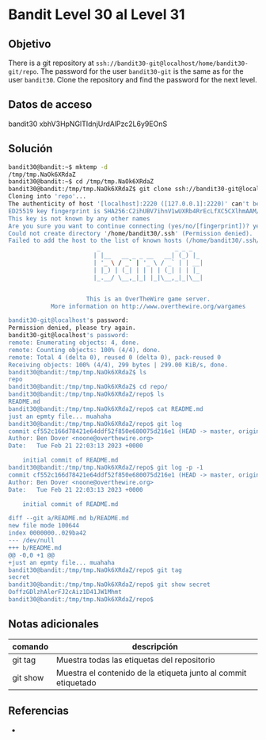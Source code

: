 # Bandit Level 30 al Level 31

## Objetivo
There is a git repository at `ssh://bandit30-git@localhost/home/bandit30-git/repo`. The password for the user `bandit30-git` is the same as for the user `bandit30`.
Clone the repository and find the password for the next level.

## Datos de acceso
bandit30
xbhV3HpNGlTIdnjUrdAlPzc2L6y9EOnS

## Solución
```bash
bandit30@bandit:~$ mktemp -d
/tmp/tmp.NaOk6XRdaZ
bandit30@bandit:~$ cd /tmp/tmp.NaOk6XRdaZ
bandit30@bandit:/tmp/tmp.NaOk6XRdaZ$ git clone ssh://bandit30-git@localhost:2220/home/bandit30-git/repo
Cloning into 'repo'...
The authenticity of host '[localhost]:2220 ([127.0.0.1]:2220)' can't be established.
ED25519 key fingerprint is SHA256:C2ihUBV7ihnV1wUXRb4RrEcLfXC5CXlhmAAM/urerLY.
This key is not known by any other names
Are you sure you want to continue connecting (yes/no/[fingerprint])? yes
Could not create directory '/home/bandit30/.ssh' (Permission denied).
Failed to add the host to the list of known hosts (/home/bandit30/.ssh/known_hosts).
                         _                     _ _ _
                        | |__   __ _ _ __   __| (_) |_
                        | '_ \ / _` | '_ \ / _` | | __|
                        | |_) | (_| | | | | (_| | | |_
                        |_.__/ \__,_|_| |_|\__,_|_|\__|


                      This is an OverTheWire game server.
            More information on http://www.overthewire.org/wargames

bandit30-git@localhost's password:
Permission denied, please try again.
bandit30-git@localhost's password:
remote: Enumerating objects: 4, done.
remote: Counting objects: 100% (4/4), done.
remote: Total 4 (delta 0), reused 0 (delta 0), pack-reused 0
Receiving objects: 100% (4/4), 299 bytes | 299.00 KiB/s, done.
bandit30@bandit:/tmp/tmp.NaOk6XRdaZ$ ls
repo
bandit30@bandit:/tmp/tmp.NaOk6XRdaZ$ cd repo/
bandit30@bandit:/tmp/tmp.NaOk6XRdaZ/repo$ ls
README.md
bandit30@bandit:/tmp/tmp.NaOk6XRdaZ/repo$ cat README.md
just an epmty file... muahaha
bandit30@bandit:/tmp/tmp.NaOk6XRdaZ/repo$ git log
commit cf552c166d78421e64ddf52f850e680075d216e1 (HEAD -> master, origin/master, origin/HEAD)
Author: Ben Dover <noone@overthewire.org>
Date:   Tue Feb 21 22:03:13 2023 +0000

    initial commit of README.md
bandit30@bandit:/tmp/tmp.NaOk6XRdaZ/repo$ git log -p -1
commit cf552c166d78421e64ddf52f850e680075d216e1 (HEAD -> master, origin/master, origin/HEAD)
Author: Ben Dover <noone@overthewire.org>
Date:   Tue Feb 21 22:03:13 2023 +0000

    initial commit of README.md

diff --git a/README.md b/README.md
new file mode 100644
index 0000000..029ba42
--- /dev/null
+++ b/README.md
@@ -0,0 +1 @@
+just an epmty file... muahaha
bandit30@bandit:/tmp/tmp.NaOk6XRdaZ/repo$ git tag
secret
bandit30@bandit:/tmp/tmp.NaOk6XRdaZ/repo$ git show secret
OoffzGDlzhAlerFJ2cAiz1D41JW1Mhmt
bandit30@bandit:/tmp/tmp.NaOk6XRdaZ/repo$
```

## Notas adicionales
| comando | descripción |
| ------ | ------ |
| git tag | Muestra todas las etiquetas del repositorio |
| git show | Muestra el contenido de la etiqueta junto al commit etiquetado |

## Referencias
- []()